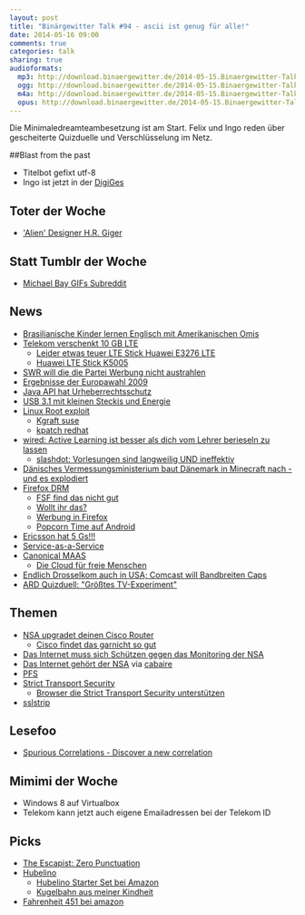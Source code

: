 ```yaml
---
layout: post
title: "Binärgewitter Talk #94 - ascii ist genug für alle!"
date: 2014-05-16 09:00
comments: true
categories: talk
sharing: true
audioformats:
  mp3: http://download.binaergewitter.de/2014-05-15.Binaergewitter-Talk.94.mp3
  ogg: http://download.binaergewitter.de/2014-05-15.Binaergewitter-Talk.94.ogg
  m4a: http://download.binaergewitter.de/2014-05-15.Binaergewitter-Talk.94.m4a
  opus: http://download.binaergewitter.de/2014-05-15.Binaergewitter-Talk.94.opus
---
```

Die Minimaledreamteambesetzung ist am Start. Felix und Ingo reden über gescheiterte Quizduelle und Verschlüsselung im Netz.

##Blast from the past
- Titelbot gefixt utf-8
- Ingo ist jetzt in der [DigiGes](https://digitalegesellschaft.de/)

## Toter der Woche
- ['Alien' Designer H.R. Giger](http://www.theverge.com/2014/5/13/5712734/alien-artist-h-r-giger-dead-at-74)


## Statt Tumblr der Woche
- [Michael Bay GIFs Subreddit](http://www.reddit.com/r/michaelbaygifs/)

## News
- [Brasilianische Kinder lernen Englisch mit Amerikanischen Omis](http://www.adweek.com/adfreak/perfect-match-brazilian-kids-learn-english-video-chatting-lonely-elderly-americans-157523)
- [Telekom verschenkt 10 GB LTE](http://www.t-mobile.de/data-comfort-free/0,26298,28534-_,00.html)
  * [Leider etwas teuer LTE Stick Huawei E3276 LTE ](http://www.amazon.de/gp/product/B00C9TF13Q/ref=as_li_ss_tl?ie=UTF8&camp=1638&creative=19454&creativeASIN=B00C9TF13Q&linkCode=as2&tag=trektrip)
  * [Huawei LTE Stick K5005](http://www.amazon.de/Vodafone-UMTS-LTE-USB-SurfStick-K5005-H-weiss/dp/B006JMISA2?tag=krebsco-21)
- [SWR will die die Partei Werbung nicht austrahlen](http://meedia.de/2014/05/12/ist-das-ding-an-swr-will-gaga-wahlwerbung-der-sonneborn-partei-nicht-senden/)
- [Ergebnisse der Europawahl 2009](http://www.bundeswahlleiter.de/de/europawahlen/EU_BUND_09/ergebnisse/bundesergebnisse/)
- [Java API hat Urheberrechtsschutz](http://www.heise.de/newsticker/meldung/Oracle-vs-Google-US-Berufungsgericht-stellt-Java-API-unter-Urheberrechtsschutz-2186854.html)
- [USB 3.1 mit kleinen Steckis und Energie](http://www.golem.de/news/usb-3-1-typ-c-so-sieht-der-verdrehsichere-neue-usb-port-aus-1404-105543.html)
- [Linux Root exploit](http://beta.slashdot.org/story/201989)
  * [Kgraft suse](https://www.suse.com/promo/kgraft.html)
  * [kpatch redhat](http://rhelblog.redhat.com/2014/02/26/kpatch/)
- [wired: Active Learning ist besser als dich vom Lehrer berieseln zu lassen](http://www.wired.com/2014/05/empzeal-active-learning/)
  - [slashdot: Vorlesungen sind langweilig UND ineffektiv](http://beta.slashdot.org/story/201941)
- [Dänisches Vermessungsministerium baut Dänemark in Minecraft nach - und es explodiert](http://www.gamespot.com/articles/danish-government-creates-entire-country-in-minecraft-users-promptly-blow-it-up-and-plant-american-flag/1100-6419412/)
- [Firefox DRM](https://hacks.mozilla.org/2014/05/reconciling-mozillas-mission-and-w3c-eme/)
  * [FSF find das nicht gut](https://fsf.org/news/fsf-condemns-partnership-between-mozilla-and-adobe-to-support-digital-restrictions-management)
  * [Wollt ihr das?](https://twitter.com/realramnit/status/466844969945554944/photo/1)
  * [Werbung in Firefox](http://www.heise.de/ix/meldung/Mozilla-Werbung-in-Firefox-ist-doch-nicht-ausgeschlossen-2187303.html)
  * [Popcorn Time auf Android](http://www.heise.de/newsticker/meldung/Film-Streaming-Software-Popcorn-Time-als-Android-App-2188813.html)
- [Ericsson hat 5 Gs!!!](http://www.ispreview.co.uk/index.php/2014/05/ericsson-trial-possible-10gbps-5g-mobile-broadband-network-japan.html)
- [Service-as-a-Service](http://www.golem.de/news/service-as-a-service-administratoren-sollen-wegrationalisiert-werden-1405-106258.html)
- [Canonical MAAS](http://www.pro-linux.de/news/1/18238/canonical-bringt-metal-as-a-service-maas.html)
  * [Die Cloud für freie Menschen](http://www.pro-linux.de/news/1/21086/die-cloud-fuer-den-freien-menschen-cluster-rechner-von-canonical.html)
- [Endlich Drosselkom auch in USA; Comcast will Bandbreiten Caps](http://hardware.slashdot.org/story/14/05/15/1247200/comcast-predicts-storage-cap-within-5-years)
- [ARD Quizduell: "Größtes TV-Experiment"](http://www.gulli.com/news/23847-ard-quizduell-groesstes-tv-experiment-scheitert-an-technik-2014-05-14)

## Themen
- [NSA upgradet deinen Cisco Router](http://arstechnica.com/tech-policy/2014/05/photos-of-an-nsa-upgrade-factory-show-cisco-router-getting-implant/)
  * [Cisco findet das garnicht so gut](http://www.heise.de/newsticker/meldung/NSA-Skandal-Cisco-beschwert-sich-ueber-manipulierte-Postsendungen-2190470.html)
- [Das Internet muss sich Schützen gegen das Monitoring der NSA](http://beta.slashdot.org/story/202013)
- [Das Internet gehört der NSA](http://www.heise.de/newsticker/meldung/Ehemaliger-NSA-Technikchef-Der-NSA-gehoert-das-Netzwerk-2188605.html) via [cabaire](http://twitter.com/cabaire)
- [PFS](https://community.qualys.com/blogs/securitylabs/2013/08/05/configuring-apache-nginx-and-openssl-for-forward-secrecy)
- [Strict Transport Security](https://en.wikipedia.org/wiki/HTTP_Strict_Transport_Security)
  * [Browser die Strict Transport Security unterstützen ](http://caniuse.com/stricttransportsecurity)
- [sslstrip](http://www.thoughtcrime.org/software/sslstrip/)

## Lesefoo
- [Spurious Correlations - Discover a new correlation](http://www.tylervigen.com/)

## Mimimi der Woche
- Windows 8 auf Virtualbox
- Telekom kann jetzt auch eigene Emailadressen bei der Telekom ID

## Picks
- [The Escapist: Zero Punctuation](http://www.escapistmagazine.com/videos/view/zero-punctuation)
- [Hubelino](http://www.hubelino.de/)
  * [Hubelino Starter Set bei Amazon](http://www.amazon.de/gp/product/B00BV56VV0/ref=as_li_ss_tl?ie=UTF8&camp=1638&creative=19454&creativeASIN=B00BV56VV0&linkCode=as2&tag=trektrip)
  * [Kugelbahn aus meiner Kindheit](http://www.amazon.de/Murmelbahnwelt-Bunter-Kugelspass-Kugelbahn-Bausatz/dp/B0047VS8XE?tag=krebsco-21)
- [Fahrenheit 451 bei amazon](http://www.amazon.de/Fahrenheit-451-Ray-Bradbury/dp/078617627X?tag=krebsco-21 )
